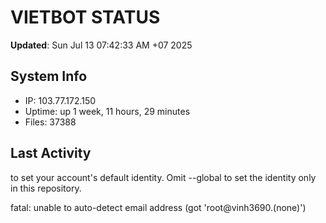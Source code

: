 # VIETBOT STATUS
**Updated**: Sun Jul 13 07:42:33 AM +07 2025

## System Info
- IP: 103.77.172.150
- Uptime: up 1 week, 11 hours, 29 minutes
- Files: 37388

## Last Activity

to set your account's default identity.
Omit --global to set the identity only in this repository.

fatal: unable to auto-detect email address (got 'root@vinh3690.(none)')

